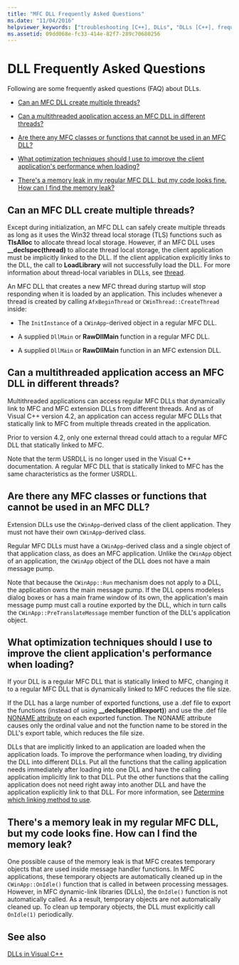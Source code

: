 ```yaml
---
title: "MFC DLL Frequently Asked Questions"
ms.date: "11/04/2016"
helpviewer_keywords: ["troubleshooting [C++], DLLs", "DLLs [C++], frequently asked questions", "FAQs [C++], DLLs"]
ms.assetid: 09dd068e-fc33-414e-82f7-289c70680256
---
```

# DLL Frequently Asked Questions

Following are some frequently asked questions (FAQ) about DLLs.

- [Can an MFC DLL create multiple threads?](#mfc_multithreaded_1)

- [Can a multithreaded application access an MFC DLL in different threads?](#mfc_multithreaded_2)

- [Are there any MFC classes or functions that cannot be used in an MFC DLL?](#mfc_prohibited_classes)

- [What optimization techniques should I use to improve the client application's performance when loading?](#mfc_optimization)

- [There's a memory leak in my regular MFC DLL, but my code looks fine. How can I find the memory leak?](#memory_leak)

## <a name="mfc_multithreaded_1"></a> Can an MFC DLL create multiple threads?

Except during initialization, an MFC DLL can safely create multiple threads as long as it uses the Win32 thread local storage (TLS) functions such as **TlsAlloc** to allocate thread local storage. However, if an MFC DLL uses **__declspec(thread)** to allocate thread local storage, the client application must be implicitly linked to the DLL. If the client application explicitly links to the DLL, the call to **LoadLibrary** will not successfully load the DLL. For more information about thread-local variables in DLLs, see [thread](../cpp/thread.md).

An MFC DLL that creates a new MFC thread during startup will stop responding when it is loaded by an application. This includes whenever a thread is created by calling `AfxBeginThread` or `CWinThread::CreateThread` inside:

- The `InitInstance` of a `CWinApp`-derived object in a regular MFC DLL.

- A supplied `DllMain` or **RawDllMain** function in a regular MFC DLL.

- A supplied `DllMain` or **RawDllMain** function in an MFC extension DLL.

## <a name="mfc_multithreaded_2"></a> Can a multithreaded application access an MFC DLL in different threads?

Multithreaded applications can access regular MFC DLLs that dynamically link to MFC and MFC extension DLLs from different threads. And as of Visual C++ version 4.2, an application can access regular MFC DLLs that statically link to MFC from multiple threads created in the application.

Prior to version 4.2, only one external thread could attach to a regular MFC DLL that statically linked to MFC.

Note that the term USRDLL is no longer used in the Visual C++ documentation. A regular MFC DLL that is statically linked to MFC has the same characteristics as the former USRDLL.

## <a name="mfc_prohibited_classes"></a> Are there any MFC classes or functions that cannot be used in an MFC DLL?

Extension DLLs use the `CWinApp`-derived class of the client application. They must not have their own `CWinApp`-derived class.

Regular MFC DLLs must have a `CWinApp`-derived class and a single object of that application class, as does an MFC application. Unlike the `CWinApp` object of an application, the `CWinApp` object of the DLL does not have a main message pump.

Note that because the `CWinApp::Run` mechanism does not apply to a DLL, the application owns the main message pump. If the DLL opens modeless dialog boxes or has a main frame window of its own, the application's main message pump must call a routine exported by the DLL, which in turn calls the `CWinApp::PreTranslateMessage` member function of the DLL's application object.

## <a name="mfc_optimization"></a> What optimization techniques should I use to improve the client application&#39;s performance when loading?

If your DLL is a regular MFC DLL that is statically linked to MFC, changing it to a regular MFC DLL that is dynamically linked to MFC reduces the file size.

If the DLL has a large number of exported functions, use a .def file to export the functions (instead of using **__declspec(dllexport)**) and use the .def file [NONAME attribute](../build/exporting-functions-from-a-dll-by-ordinal-rather-than-by-name.md) on each exported function. The NONAME attribute causes only the ordinal value and not the function name to be stored in the DLL's export table, which reduces the file size.

DLLs that are implicitly linked to an application are loaded when the application loads. To improve the performance when loading, try dividing the DLL into different DLLs. Put all the functions that the calling application needs immediately after loading into one DLL and have the calling application implicitly link to that DLL. Put the other functions that the calling application does not need right away into another DLL and have the application explicitly link to that DLL. For more information, see [Determine which linking method to use](../build/linking-an-executable-to-a-dll.md#determining-which-linking-method-to-use).

## <a name="memory_leak"></a> There&#39;s a memory leak in my regular MFC DLL, but my code looks fine. How can I find the memory leak?

One possible cause of the memory leak is that MFC creates temporary objects that are used inside message handler functions. In MFC applications, these temporary objects are automatically cleaned up in the `CWinApp::OnIdle()` function that is called in between processing messages. However, in MFC dynamic-link libraries (DLLs), the `OnIdle()` function is not automatically called. As a result, temporary objects are not automatically cleaned up. To clean up temporary objects, the DLL must explicitly call `OnIdle(1)` periodically.

## See also

[DLLs in Visual C++](../build/dlls-in-visual-cpp.md)
